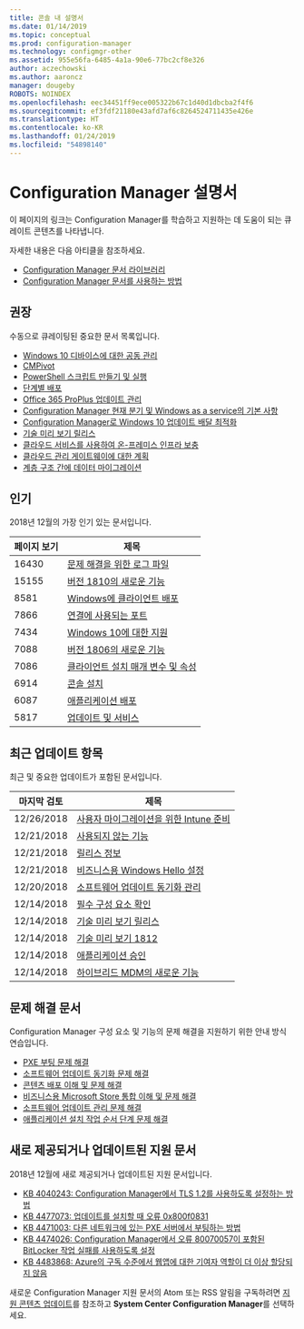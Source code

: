 ```yaml
---
title: 콘솔 내 설명서
ms.date: 01/14/2019
ms.topic: conceptual
ms.prod: configuration-manager
ms.technology: configmgr-other
ms.assetid: 955e56fa-6485-4a1a-90e6-77bc2cf8e326
author: aczechowski
ms.author: aaroncz
manager: dougeby
ROBOTS: NOINDEX
ms.openlocfilehash: eec34451ff9ece005322b67c1d40d1dbcba2f4f6
ms.sourcegitcommit: ef3fdf21180e43afd7af6c8264524711435e426e
ms.translationtype: HT
ms.contentlocale: ko-KR
ms.lasthandoff: 01/24/2019
ms.locfileid: "54898140"
---
```

<!-- 
- Feature 1357546
- This page displays in-console, under the Community workspace, Documentation node. 
- Don't use any relative links; must be full https://docs.microsoft.com and language neutral
- Process: https://microsoft.sharepoint.com/teams/ConfigMgr/Documents/ContentPub/Data%20collection%20process%20for%20Feature%201357546%20In-console%20documentation.docx?web=1
-->


# <a name="configuration-manager-documentation"></a>Configuration Manager 설명서
이 페이지의 링크는 Configuration Manager를 학습하고 지원하는 데 도움이 되는 큐레이트 콘텐츠를 나타냅니다. 

자세한 내용은 다음 아티클을 참조하세요.
- [Configuration Manager 문서 라이브러리](https://docs.microsoft.com/sccm)  
- [Configuration Manager 문서를 사용하는 방법](https://docs.microsoft.com/sccm/core/understand/use-docs)



## <a name="recommended"></a>권장 
수동으로 큐레이팅된 중요한 문서 목록입니다.

- [Windows 10 디바이스에 대한 공동 관리](https://docs.microsoft.com/sccm/comanage/overview)  
- [CMPivot](https://docs.microsoft.com/sccm/core/servers/manage/cmpivot)  
- [PowerShell 스크립트 만들기 및 실행](https://docs.microsoft.com/sccm/apps/deploy-use/create-deploy-scripts)  
- [단계별 배포](https://docs.microsoft.com/sccm/osd/deploy-use/create-phased-deployment-for-task-sequence)  
- [Office 365 ProPlus 업데이트 관리](https://docs.microsoft.com/sccm/sum/deploy-use/manage-office-365-proplus-updates)  
- [Configuration Manager 현재 분기 및 Windows as a service의 기본 사항](https://docs.microsoft.com/sccm/core/understand/configuration-manager-and-windows-as-service)
- [Configuration Manager로 Windows 10 업데이트 배달 최적화](https://docs.microsoft.com/sccm/sum/deploy-use/optimize-windows-10-update-delivery)
- [기술 미리 보기 릴리스](https://docs.microsoft.com/sccm/core/get-started/technical-preview)
- [클라우드 서비스를 사용하여 온-프레미스 인프라 보충](https://docs.microsoft.com/sccm/core/understand/use-cloud-services)
- [클라우드 관리 게이트웨이에 대한 계획](https://docs.microsoft.com/sccm/core/clients/manage/plan-cloud-management-gateway)
- [계층 구조 간에 데이터 마이그레이션](https://docs.microsoft.com/sccm/core/migration/migrate-data-between-hierarchies)



## <a name="trending"></a>인기
2018년 12월의 가장 인기 있는 문서입니다.

 | 페이지 보기 | 제목 | 
 |------------|-------| 
 | 16430 | [문제 해결을 위한 로그 파일](https://docs.microsoft.com/sccm/core/plan-design/hierarchy/log-files) |
 | 15155 | [버전 1810의 새로운 기능](https://docs.microsoft.com/sccm/core/plan-design/changes/whats-new-in-version-1810) |
 | 8581 | [Windows에 클라이언트 배포](https://docs.microsoft.com/sccm/core/clients/deploy/deploy-clients-to-windows-computers) |
 | 7866 | [연결에 사용되는 포트](https://docs.microsoft.com/sccm/core/plan-design/hierarchy/ports) |
 | 7434 | [Windows 10에 대한 지원](https://docs.microsoft.com/sccm/core/plan-design/configs/support-for-windows-10) |
 | 7088 | [버전 1806의 새로운 기능](https://docs.microsoft.com/sccm/core/plan-design/changes/whats-new-in-version-1806) |
 | 7086 | [클라이언트 설치 매개 변수 및 속성](https://docs.microsoft.com/sccm/core/clients/deploy/about-client-installation-properties) |
 | 6914 | [콘솔 설치](https://docs.microsoft.com/sccm/core/servers/deploy/install/install-consoles) |
 | 6087 | [애플리케이션 배포](https://docs.microsoft.com/sccm/apps/deploy-use/deploy-applications) |
 | 5817 | [업데이트 및 서비스](https://docs.microsoft.com/sccm/core/servers/manage/updates) |



## <a name="recently-updated"></a>최근 업데이트 항목
최근 및 중요한 업데이트가 포함된 문서입니다.

 | 마지막 검토 | 제목 | 
 |---------------|-------|
 | 12/26/2018 | [사용자 마이그레이션을 위한 Intune 준비](https://docs.microsoft.com/sccm/mdm/deploy-use/migrate-prepare-intune) |
 | 12/21/2018 | [사용되지 않는 기능](https://docs.microsoft.com/sccm/core/plan-design/changes/deprecated/removed-and-deprecated-cmfeatures) |
 | 12/21/2018 | [릴리스 정보](https://docs.microsoft.com/sccm/core/servers/deploy/install/release-notes) |
 | 12/21/2018 | [비즈니스용 Windows Hello 설정](https://docs.microsoft.com/sccm/mdm/deploy-use/windows-hello-for-business-settings) |
 | 12/20/2018 | [소프트웨어 업데이트 동기화 관리](https://docs.microsoft.com/sccm/sum/get-started/synchronize-software-updates) |
 | 12/14/2018 | [필수 구성 요소 확인](https://docs.microsoft.com/sccm/core/servers/deploy/install/list-of-prerequisite-checks) |
 | 12/14/2018 | [기술 미리 보기 릴리스](https://docs.microsoft.com/sccm/core/get-started/technical-preview) |
 | 12/14/2018 | [기술 미리 보기 1812](https://docs.microsoft.com/sccm/core/get-started/capabilities-in-technical-preview-1812) |
 | 12/14/2018 | [애플리케이션 승인](https://docs.microsoft.com/sccm/apps/deploy-use/app-approval) |
 | 12/14/2018 | [하이브리드 MDM의 새로운 기능](https://docs.microsoft.com/sccm/mdm/understand/whats-new-in-hybrid-mobile-device-management) |



## <a name="troubleshooting-articles"></a>문제 해결 문서
Configuration Manager 구성 요소 및 기능의 문제 해결을 지원하기 위한 안내 방식 연습입니다.

- [PXE 부팅 문제 해결](https://support.microsoft.com/help/4468612)
- [소프트웨어 업데이트 동기화 문제 해결](https://support.microsoft.com/help/10059)
- [콘텐츠 배포 이해 및 문제 해결](https://support.microsoft.com/help/4000401)
- [비즈니스용 Microsoft Store 통합 이해 및 문제 해결](https://support.microsoft.com/help/4010214)
- [소프트웨어 업데이트 관리 문제 해결](https://support.microsoft.com/help/10680)
- [애플리케이션 설치 작업 순서 단계 문제 해결](https://support.microsoft.com/help/18408/)



## <a name="new-and-updated-support-articles"></a>새로 제공되거나 업데이트된 지원 문서
2018년 12월에 새로 제공되거나 업데이트된 지원 문서입니다.

- [KB 4040243: Configuration Manager에서 TLS 1.2를 사용하도록 설정하는 방법](https://support.microsoft.com/help/4040243)
- [KB 4477073: 업데이트를 설치할 때 오류 0x800f0831](https://support.microsoft.com/help/4477073)
- [KB 4471003: 다른 네트워크에 있는 PXE 서버에서 부팅하는 방법](https://support.microsoft.com/help/4471003)
- [KB 4474026: Configuration Manager에서 오류 80070057이 포함된 BitLocker 작업 실패를 사용하도록 설정](https://support.microsoft.com/help/4474026)
- [KB 4483868: Azure의 구독 수준에서 웹앱에 대한 기여자 역할이 더 이상 할당되지 않음](https://support.microsoft.com/help/4483868)


새로운 Configuration Manager 지원 문서의 Atom 또는 RSS 알림을 구독하려면 [지원 콘텐츠 업데이트](https://support.microsoft.com/help/4089498/)를 참조하고 **System Center Configuration Manager**를 선택하세요.  
